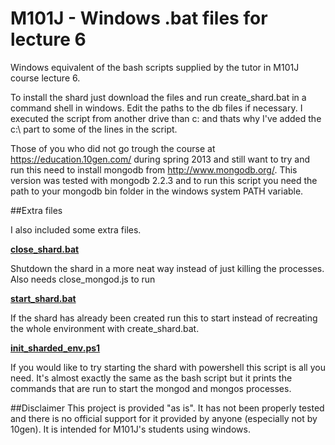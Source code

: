 M101J - Windows .bat files for lecture 6
==============

Windows equivalent of the bash scripts supplied by the tutor in M101J course lecture 6.

To install the shard just download the files and run create_shard.bat in a command shell in windows. Edit the paths
to the db files if necessary. I executed the script from another drive than c: and thats why I've added the c:\ part
to some of the lines in the script.

Those of you who did not go trough the course at https://education.10gen.com/ during spring 2013 and still want to
try and run this need to install mongodb from http://www.mongodb.org/. This version was tested with mongodb 2.2.3
and to run this script you need the path to your mongodb bin folder in the windows system PATH variable.

##Extra files

I also included some extra files.

[**close_shard.bat**](https://github.com/lilja85/m101j-lecture6/blob/master/close_shard.bat)

Shutdown the shard in a more neat way instead of just killing the processes. Also needs close_mongod.js to run

[**start_shard.bat**](https://github.com/lilja85/m101j-lecture6/blob/master/start_shard.bat)

If the shard has already been created run this to start instead of recreating the whole environment with
create_shard.bat.

[**init_sharded_env.ps1**](https://github.com/lilja85/m101j-lecture6/blob/master/init_sharded_env.ps1)

If you would like to try starting the shard with powershell this script is all you need. It's almost exactly the
same as the bash script but it prints the commands that are run to start the mongod and mongos processes.

##Disclaimer
This project is provided "as is". It has not been properly tested and there is no official support for it provided
by anyone (especially not by 10gen). It is intended for M101J's students using windows.
